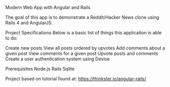 Modern Web App with Angular and Rails


The goal of this app is to demonstrate a Reddit/Hacker News clone using Rails 4 and AngularJS. 


Project Specifications 
Below is a basic list of things this application is able to do:

Create new posts
View all posts ordered by upvotes
Add comments about a given post
View comments for a given post
Upvote posts and comments
Create a user authentication system using Devise


Prerequisites
Node.js
Rails
Sqlite

Project based on tutorial found at: https://thinkster.io/angular-rails/